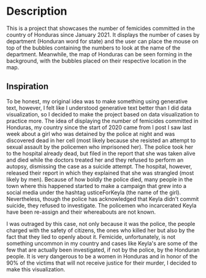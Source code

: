 # Description
This is a project that showcases the number of femicides committed in the country of Honduras since January 2021. It displays the number 
of cases by department (Honduran word for state) and the user can place the mouse on top of the bubbles containing the numbers to look at
the name of the department. Meanwhile, the map of Honduras can be seen forming in the background, with the bubbles placed on their 
respective location in the map. 

## Inspiration
To be honest, my original idea was to make something using generative text, however, I felt like I understood generative text better than
I did data visualization, so I decided to make the project based on data visualization to practice more. The idea of displaying the 
number of femicides committed in Honduras, my country since the start of 2020 came from I post I saw last week about a girl who was 
detained by the police at night and was discovered dead in her cell (most likely because she resisted an attempt to sexual assault by the
policemen who imprisoned her). The police took her to the hospital already dead, but filed in the report that she was taken alive and 
died while the doctors treated her and they refused to perform an autopsy, dismissing the case as a suicide attempt. The hospital, 
however, released their report in which they explained that she was strangled (most likely by men). Because of how boldly the police 
died, many people in the town where this happened started to make a campaign that grew into a social media under the hashtag 
usticeForKeyla (the name of the girl). Nevertheless, though the police has acknowledged that Keyla didn't commit suicide, they refused to
investigate. The policemen who incarcerated Keyla have been re-assign and their whereabouts are not known.

I was outraged by this case, not only because it was the police, the people charged with the safety of citizens, the ones who killed her
but also by the fact that they lied to openly about it. Femicide, unfortunately, is not something uncommon in my country and cases like
Keyla's are some of the few that are actually been investigated, if not by the police, by the Honduran people. It is very dangerous to
be a women in Honduras and in honor of the 90% of the victims that will not receive justice for their murder, I decided to make this 
visualization. 
